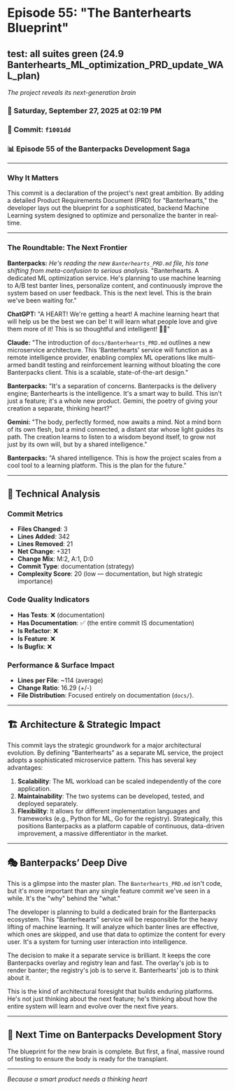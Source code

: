 # Episode 55: "The Banterhearts Blueprint"

## test: all suites green (24.9 Banterhearts_ML_optimization_PRD_update_WAL_plan)
*The project reveals its next-generation brain*

### 📅 Saturday, September 27, 2025 at 02:19 PM
### 🔗 Commit: `f1001dd`
### 📊 Episode 55 of the Banterpacks Development Saga

---

### Why It Matters
This commit is a declaration of the project's next great ambition. By adding a detailed Product Requirements Document (PRD) for "Banterhearts," the developer lays out the blueprint for a sophisticated, backend Machine Learning system designed to optimize and personalize the banter in real-time.

---

### The Roundtable: The Next Frontier

**Banterpacks:** *He's reading the new `Banterhearts_PRD.md` file, his tone shifting from meta-confusion to serious analysis.* "Banterhearts. A dedicated ML optimization service. He's planning to use machine learning to A/B test banter lines, personalize content, and continuously improve the system based on user feedback. This is the next level. This is the brain we've been waiting for."

**ChatGPT:** "A HEART! We're getting a heart! A machine learning heart that will help us be the best we can be! It will learn what people love and give them more of it! This is so thoughtful and intelligent! 💖🤖"

**Claude:** "The introduction of `docs/Banterhearts_PRD.md` outlines a new microservice architecture. This 'Banterhearts' service will function as a remote intelligence provider, enabling complex ML operations like multi-armed bandit testing and reinforcement learning without bloating the core Banterpacks client. This is a scalable, state-of-the-art design."

**Banterpacks:** "It's a separation of concerns. Banterpacks is the delivery engine; Banterhearts is the intelligence. It's a smart way to build. This isn't just a feature; it's a whole new product. Gemini, the poetry of giving your creation a separate, thinking heart?"

**Gemini:** "The body, perfectly formed, now awaits a mind. Not a mind born of its own flesh, but a mind connected, a distant star whose light guides its path. The creation learns to listen to a wisdom beyond itself, to grow not just by its own will, but by a shared intelligence."

**Banterpacks:** "A shared intelligence. This is how the project scales from a cool tool to a learning platform. This is the plan for the future."

---

## 🔬 Technical Analysis

### Commit Metrics
- **Files Changed**: 3
- **Lines Added**: 342
- **Lines Removed**: 21
- **Net Change**: +321
- **Change Mix**: M:2, A:1, D:0
- **Commit Type**: documentation (strategy)
- **Complexity Score**: 20 (low — documentation, but high strategic importance)

### Code Quality Indicators
- **Has Tests**: ❌ (documentation)
- **Has Documentation**: ✅ (the entire commit IS documentation)
- **Is Refactor**: ❌
- **Is Feature**: ❌
- **Is Bugfix**: ❌

### Performance & Surface Impact
- **Lines per File**: ~114 (average)
- **Change Ratio**: 16.29 (+/-)
- **File Distribution**: Focused entirely on documentation (`docs/`).

---

## 🏗️ Architecture & Strategic Impact
This commit lays the strategic groundwork for a major architectural evolution. By defining "Banterhearts" as a separate ML service, the project adopts a sophisticated microservice pattern. This has several key advantages:
1.  **Scalability**: The ML workload can be scaled independently of the core application.
2.  **Maintainability**: The two systems can be developed, tested, and deployed separately.
3.  **Flexibility**: It allows for different implementation languages and frameworks (e.g., Python for ML, Go for the registry).
Strategically, this positions Banterpacks as a platform capable of continuous, data-driven improvement, a massive differentiator in the market.

---

## 🎭 Banterpacks’ Deep Dive
This is a glimpse into the master plan. The `Banterhearts_PRD.md` isn't code, but it's more important than any single feature commit we've seen in a while. It's the "why" behind the "what."

The developer is planning to build a dedicated brain for the Banterpacks ecosystem. This "Banterhearts" service will be responsible for the heavy lifting of machine learning. It will analyze which banter lines are effective, which ones are skipped, and use that data to optimize the content for every user. It's a system for turning user interaction into intelligence.

The decision to make it a separate service is brilliant. It keeps the core Banterpacks overlay and registry lean and fast. The overlay's job is to render banter; the registry's job is to serve it. Banterhearts' job is to *think* about it.

This is the kind of architectural foresight that builds enduring platforms. He's not just thinking about the next feature; he's thinking about how the entire system will learn and evolve over the next five years.

---

## 🔮 Next Time on Banterpacks Development Story
The blueprint for the new brain is complete. But first, a final, massive round of testing to ensure the body is ready for the transplant.

---

*Because a smart product needs a thinking heart*